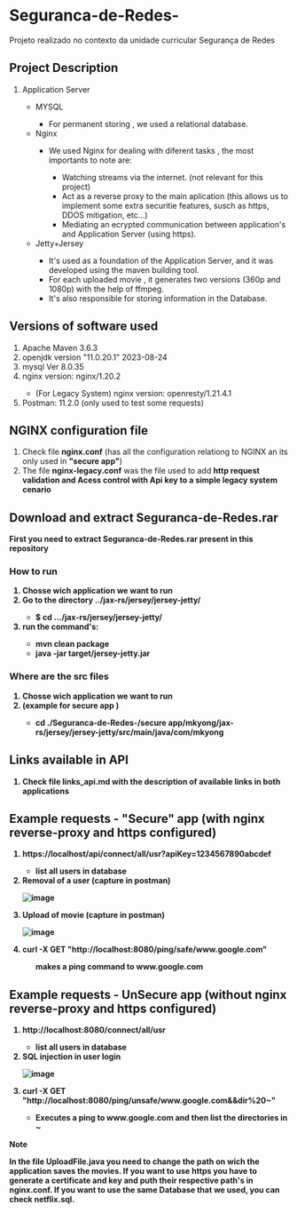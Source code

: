 # Seguranca-de-Redes-
Projeto realizado no contexto da unidade curricular Segurança de Redes 



<h2>Project Description</h2>
<ol>

  <li>Application Server</li>
  <ul>
    <li> MYSQL </li>
    <ul>
      <li>For permanent storing , we used a relational database.</li>
    </ul>
    <li> Nginx </li>
    <ul>
      <li> We used Nginx for dealing with diferent tasks , the most importants to note are:</li>
      <ul>
        <li> Watching streams via the internet. (not relevant for this project)</li>
        <li> Act as a reverse proxy to the main aplication (this allows us to implement some extra securitie features, susch as https, DDOS mitigation, etc...)</li>
        <li>Mediating an ecrypted communication between application's and Application Server (using https).</li>
      </ul>
    </ul>
    <li> Jetty+Jersey </li>
    <ul>
      <li>It's used as a foundation of the Application Server, and it was developed using the maven building tool.</li>
      <li>For each uploaded movie , it generates two versions (360p and 1080p) with the help of ffmpeg.</li>
      <li>It's also responsible for storing information in the Database.</li>
    </ul>
  </ul>
</ol>

<h2>Versions of software used</h2>
<ol>
  <li>Apache Maven 3.6.3</li>
  <li>openjdk version "11.0.20.1" 2023-08-24</li>
  <li>mysql  Ver 8.0.35</li>
  <li>nginx version: nginx/1.20.2</li>

  <ul>
    <li> (For Legacy System) nginx version: openresty/1.21.4.1
  </ul>
  <li>Postman: 11.2.0 (only used to test some requests)</li>
</ol>

<h2>NGINX configuration file</h2>
<ol>
<li>Check file <strong>nginx.conf</strong> (has all the configuration relationg to NGINX an its only used in <strong>"secure app"</strong>) </li>
<li>  The file <strong>nginx-legacy.conf</strong> was the file used to add <strong>http request validation<strong> and <strong> Acess control with Api key <strong> to a simple legacy system cenario  
</ol>

<h2>Download and extract Seguranca-de-Redes.rar</h2>
First you need to extract Seguranca-de-Redes.rar present in this repository


<h3>How to run</h3>

<ol>
  	<li>Chosse wich application we want to run </li>
    <li>Go to the directory ../jax-rs/jersey/jersey-jetty/</li>
    <ul>
      <li>$ cd .../jax-rs/jersey/jersey-jetty/</li>
    </ul>
    <li>run the command's:  </li>
  <ul>
    <li>mvn clean package</li>
    <li>java -jar target/jersey-jetty.jar</li>
  </ul>
    
</ol>


<h3> Where are the src files</h3>

<ol>
  <li>Chosse wich application we want to run</li>
  <li>(example for secure app )</li>
  <ul>
    <li> cd ./Seguranca-de-Redes-/secure app/mkyong/jax-rs/jersey/jersey-jetty/src/main/java/com/mkyong
  </ul>
</ol>

<h2>Links available in API</h2>
<ol>
  <li>Check file <strong>links_api.md</strong> with the description of available links in both applications </li>
</ol>
<h2>Example requests - "Secure" app (with nginx reverse-proxy and https configured)</h2>

<ol>
  <li>https://localhost/api/connect/all/usr?apiKey=1234567890abcdef</li>
  <ul>
    <li>list all users in database</li>
  </ul>

  <li>Removal of a user (capture in postman)</li>

  ![image](https://github.com/user-attachments/assets/3eaa861b-9da8-418b-ad34-7c15e038e96e)


  <li>Upload of movie (capture in postman)</li>

  ![image](https://github.com/user-attachments/assets/617e7899-59b0-44c3-81ba-ababeb8a2ad0)


  <li>curl -X GET "http://localhost:8080/ping/safe/www.google.com"</li>
  <ul>
    makes a ping command to www.google.com
  </ul>
</ol>

<h2>Example requests - UnSecure app (without  nginx reverse-proxy and https configured) </h2>

<ol>
  <li>http://localhost:8080/connect/all/usr</li>
  <ul>
    <li>list all users in database</li>
  </ul>
  <li>SQL injection in user login</li>

  ![image](https://github.com/user-attachments/assets/cf5fb86d-f380-4fec-a665-f4754ff2f285)


  <li>curl -X GET "http://localhost:8080/ping/unsafe/www.google.com&&dir%20~"</li>
  <ul>
    <li>Executes a ping to www.google.com and then list the directories in ~</li>
  </ul>
</ol>



> [!NOTE]  
> In the file **UploadFile.java** you need to change the path on wich the application saves the movies.
> If you want to use https you have to generate a certificate and key and puth their respective path's in **nginx.conf**.
> If you want to use the same Database that we used, you can check **netflix.sql**. 
